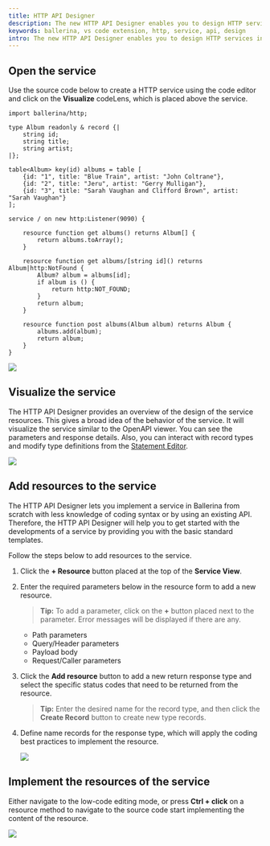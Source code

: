 ```yaml
---
title: HTTP API Designer
description: The new HTTP API Designer enables you to design HTTP services interactively. This feature allows you to design services rapidly without the need to have extensive knowledge of the HTTP service syntax of Ballerina. 
keywords: ballerina, vs code extension, http, service, api, design
intro: The new HTTP API Designer enables you to design HTTP services interactively. This feature allows you to design services rapidly without the need to have extensive knowledge of the HTTP service syntax of Ballerina. 
---
```


## Open the service 

Use the source code below to create a HTTP service using the code editor and click on the **Visualize** codeLens, which is placed above the service.

```ballerina
import ballerina/http;

type Album readonly & record {|
    string id;
    string title;
    string artist;
|};

table<Album> key(id) albums = table [
    {id: "1", title: "Blue Train", artist: "John Coltrane"},
    {id: "2", title: "Jeru", artist: "Gerry Mulligan"},
    {id: "3", title: "Sarah Vaughan and Clifford Brown", artist: "Sarah Vaughan"}
];

service / on new http:Listener(9090) {

    resource function get albums() returns Album[] {
        return albums.toArray();
    }

    resource function get albums/[string id]() returns Album|http:NotFound {
        Album? album = albums[id];
        if album is () {
            return http:NOT_FOUND;
        }
        return album;
    }

    resource function post albums(Album album) returns Album {
        albums.add(album);
        return album;
    }
}
```

<img src="/learn/images/vs-code-extension/release-notes/v-4.0.0/service-design.gif" class="cInlineImage-full"/>

## Visualize the service

The HTTP API Designer provides an overview of the design of the service resources. This gives a broad idea of the behavior of the service. It will visualize the service similar to the OpenAPI viewer. You can see the parameters and response details. Also, you can interact with record types and modify type definitions from the [Statement Editor](/learn/vs-code-extension/references/statement-editor/call-a-ballerina-package-function/).

<img src="/learn/images/vs-code-extension/visual-programming/http-api-designer/visualize.gif" class="cInlineImage-full"/>

## Add resources to the service

The HTTP API Designer lets you implement a service in Ballerina from scratch with less knowledge of coding syntax or by using an existing API. Therefore, the HTTP API Designer will help you to get started with the developments of a service by providing you with the basic standard templates.

Follow the steps below to add resources to the service.

1. Click the **+ Resource** button placed at the top of the **Service View**.

2. Enter the required parameters below in the resource form to add a new resource.

    >**Tip:** To add a parameter, click on the **+** button placed next to the parameter. Error messages will be displayed if there are any.

    - Path parameters
    - Query/Header parameters
    - Payload body
    - Request/Caller parameters

3. Click the **Add resource** button to add a new return response type and select the specific status codes that need to be returned from the resource.

    >**Tip:** Enter the desired name for the record type, and then click the **Create Record** button to create new type records.

4. Define name records for the response type, which will apply the coding best practices to implement the resource.

    <img src="/learn/images/vs-code-extension/visual-programming/http-api-designer/edit-api.gif" class="cInlineImage-full"/>

## Implement the resources of the service

Either navigate to the low-code editing mode, or press **Ctrl + click** on a resource method to navigate to the source code  start implementing the content of the resource.

<img src="/learn/images/vs-code-extension/visual-programming/http-api-designer/navigation.gif" class="cInlineImage-full"/>
